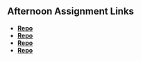 ## Afternoon Assignment Links

* **[Repo](https://github.com/KylePep/GameNight.git)**
* **[Repo](https://github.com/KylePep/VendingMachine.git)**
* **[Repo](https://github.com/KylePep/summer23_gregslist.git)**
* **[Repo](https://github.com/Rilezzz/fruit-salad.git)**
